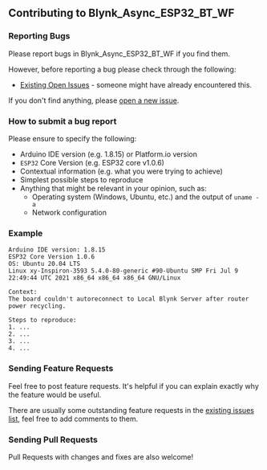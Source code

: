 ## Contributing to Blynk_Async_ESP32_BT_WF

### Reporting Bugs

Please report bugs in Blynk_Async_ESP32_BT_WF if you find them.

However, before reporting a bug please check through the following:

* [Existing Open Issues](https://github.com/khoih-prog/Blynk_Async_ESP32_BT_WF/issues) - someone might have already encountered this.

If you don't find anything, please [open a new issue](https://github.com/khoih-prog/Blynk_Async_ESP32_BT_WF/issues/new).

### How to submit a bug report

Please ensure to specify the following:

* Arduino IDE version (e.g. 1.8.15) or Platform.io version
* `ESP32` Core Version (e.g. ESP32 core v1.0.6)
* Contextual information (e.g. what you were trying to achieve)
* Simplest possible steps to reproduce
* Anything that might be relevant in your opinion, such as:
  * Operating system (Windows, Ubuntu, etc.) and the output of `uname -a`
  * Network configuration


### Example

```
Arduino IDE version: 1.8.15
ESP32 Core Version 1.0.6
OS: Ubuntu 20.04 LTS
Linux xy-Inspiron-3593 5.4.0-80-generic #90-Ubuntu SMP Fri Jul 9 22:49:44 UTC 2021 x86_64 x86_64 x86_64 GNU/Linux

Context:
The board couldn't autoreconnect to Local Blynk Server after router power recycling.

Steps to reproduce:
1. ...
2. ...
3. ...
4. ...
```

### Sending Feature Requests

Feel free to post feature requests. It's helpful if you can explain exactly why the feature would be useful.

There are usually some outstanding feature requests in the [existing issues list](https://github.com/khoih-prog/Blynk_Async_ESP32_BT_WF/issues?q=is%3Aopen+is%3Aissue+label%3Aenhancement), feel free to add comments to them.

### Sending Pull Requests

Pull Requests with changes and fixes are also welcome!
